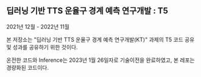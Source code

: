 ## 딥러닝 기반 TTS 운율구 경계 예측 연구개발 : T5
2021년 12월 - 2022년 11월

본 저장소는 "딥러닝 기반 TTS 운율구 경계 예측 연구개발(KT)" 과제의 T5 코드 공유 및 성과를 공유하기 위한 것이다.

온전한 코드와 Inference는 2023년 1월 26일자로 기술이전을 완료하였고, 본 레포는 경량화된 코드이다.
